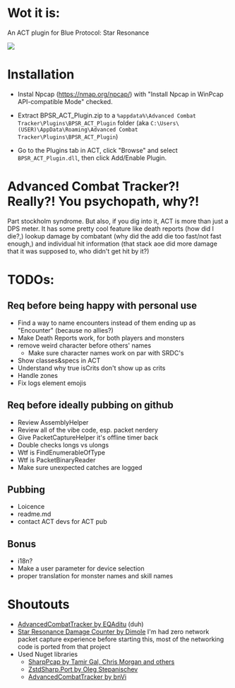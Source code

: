 # Wot it is:

An ACT plugin for Blue Protocol: Star Resonance

![](https://files.catbox.moe/sx6atv.png)

# Installation

- Instal Npcap (https://nmap.org/npcap/) with "Install Npcap in WinPcap API-compatible Mode" checked.

- Extract BPSR_ACT_Plugin.zip to a `%appdata%\Advanced Combat Tracker\Plugins\BPSR_ACT_Plugin` folder (aka `C:\Users\(USER)\AppData\Roaming\Advanced Combat Tracker\Plugins\BPSR_ACT_Plugin`)

- Go to the Plugins tab in ACT, click "Browse" and select `BPSR_ACT_Plugin.dll`, then click Add/Enable Plugin.

# Advanced Combat Tracker?! Really?! You psychopath, why?!

Part stockholm syndrome. But also, if you dig into it, ACT is more than just a DPS meter. It has some pretty cool feature like death reports (how did I die?,) lookup damage by combatant (why did the add die too fast/not fast enough,) and individual hit information (that stack aoe did more damage that it was supposed to, who didn't get hit by it?)

# TODOs:

## Req before being happy with personal use
- Find a way to name encounters instead of them ending up as "Encounter" (because no allies?)
- Make Death Reports work, for both players and monsters
- remove weird character before others' names
	- Make sure character names work on par with SRDC's
- Show classes&specs in ACT
- Understand why true isCrits don't show up as crits
- Handle zones
- Fix logs element emojis

## Req before ideally pubbing on github
- Review AssemblyHelper
- Review all of the vibe code, esp. packet nerdery
- Give PacketCaptureHelper it's offline timer back
- Double checks longs vs ulongs
- Wtf is FindEnumerableOfType
- Wtf is PacketBinaryReader
- Make sure unexpected catches are logged

## Pubbing
- Loicence
- readme.md
- contact ACT devs for ACT pub

## Bonus
- i18n?
- Make a user parameter for device selection
- proper translation for monster names and skill names

# Shoutouts
- [AdvancedCombatTracker by EQAditu](https://advancedcombattracker.com/) (duh)
- [Star Resonance Damage Counter by Dimole](https://github.com/dmlgzs/StarResonanceDamageCounter) I'm had zero network packet capture experience before starting this, most of the networking code is ported from that project
- Used Nuget libraries
	- [SharpPcap by Tamir Gal, Chris Morgan and others](https://www.nuget.org/packages/SharpPcap)
	- [ZstdSharp.Port by Oleg Stepanischev](https://www.nuget.org/packages/ZstdSharp.Port)
	- [AdvancedCombatTracker by bnVi](https://www.nuget.org/packages/AdvancedCombatTracker)
